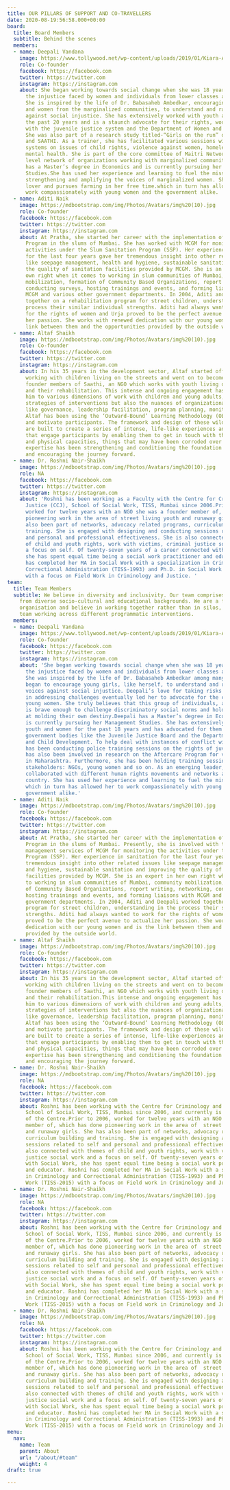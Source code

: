 ```yaml
---
title: OUR PILLARS OF SUPPORT AND CO-TRAVELLERS
date: 2020-08-19:56:58.000+00:00
board:
  title: Board Members
  subtitle: Behind the scenes
  members:
  - name: Deepali Vandana
    image: https://www.tollywood.net/wp-content/uploads/2019/01/Kiara-Advani-goes-de-glam-for-the-First-Time.jpg
    role: Co-founder
    facebook: https://facebook.com
    twitter: https://twitter.com
    instagram: https://instagram.com
    about: She began working towards social change when she was 18 years old, questioning
      the injustice faced by women and individuals from lower classes and castes.
      She is inspired by the life of Dr. Babasaheb Ambedkar, encouraging young girls
      and women from the marginalized communities, to understand and raise their voices
      against social injustice. She has extensively worked with youth and women for
      the past 20 years and is a staunch advocate for their rights, working closely
      with the juvenile justice system and the Department of Women and Child Development.
      She was also part of a research study titled-“Girls on the run” done by CRY
      and SAATHI. As a trainer, she has facilitated various sessions with government
      systems on issues of child rights, violence against women, homelessness and
      mental health. She is part of the core committee of Maitri Network- a national
      level network of organizations working with marginalized communities. Deepali
      has a Master’s degree in Economics and is currently pursuing her Management
      Studies.She has used her experience and learning to fuel the mission of Urja,
      strengthening and amplifying the voices of marginalized women. She is a nature
      lover and pursues farming in her free time.which in turn has allowed her to
      work compassionately with young women and the government alike.
  - name: Aditi Naik
    image: https://mdbootstrap.com/img/Photos/Avatars/img%20(10).jpg
    role: Co-founder
    facebook: https://facebook.com
    twitter: https://twitter.com
    instagram: https://instagram.com
    about: At Pratha, she started her career with the implementation of the Slum Sanitation
      Program in the slums of Mumbai. She has worked with MCGM for monitoring the
      activities under the Slum Sanitation Program (SSP). Her experience in sanitation
      for the last four years gave her tremendous insight into other related issues
      like seepage management, health and hygiene, sustainable sanitation and improving
      the quality of sanitation facilities provided by MCGM. She is an expert in her
      own right when it comes to working in slum communities of Mumbai, community
      mobilization, formation of Community Based Organizations, report writing, networking,
      conducting surveys, hosting trainings and events, and forming liaisons with
      MCGM and various other government departments. In 2004, Aditi and Deepali worked
      together on a rehabilitation program for street children, understanding in the
      process their similar individual strengths. Aditi had always wanted to work
      for the rights of women and Urja proved to be the perfect avenue to actualize
      her passion. She works with renewed dedication with our young women and is the
      link between them and the opportunities provided by the outside world.
  - name: Altaf Shaikh
    image: https://mdbootstrap.com/img/Photos/Avatars/img%20(10).jpg
    role: Co-founder
    facebook: https://facebook.com
    twitter: https://twitter.com
    instagram: https://instagram.com
    about: In his 35 years in the development sector, Altaf started off as a volunteer
      working with children living on the streets and went on to become one of the
      founder members of Saathi, an NGO which works with youth living on the streets
      and their rehabilitation. This intense and ongoing engagement has not only exposed
      him to various dimensions of work with children and young adults, and various
      strategies of interventions but also the nuances of organizational functioning
      like governance, leadership facilitation, program planning, monitoring and evaluation.
      Altaf has been using the ‘Outward-Bound’ Learning Methodology (OBL) to stimulate
      and motivate participants. The framework and design of these wilderness programs
      are built to create a series of intense, life-like experiences and simulations
      that engage participants by enabling them to get in touch with their mental
      and physical capacities, things that may have been corroded over years. Altaf’s
      expertise has been strengthening and conditioning the foundation of the organization
      and encouraging the journey forward.
  - name: Dr. Roshni Nair-Shaikh
    image: https://mdbootstrap.com/img/Photos/Avatars/img%20(10).jpg
    role: NA
    facebook: https://facebook.com
    twitter: https://twitter.com
    instagram: https://instagram.com
    about: 'Roshni has been working as a Faculty with the Centre for Criminology and
      Justice (CCJ), School of Social Work, TISS, Mumbai since 2006.Prior to 2006,
      worked for twelve years with an NGO she was a founder member of, which has done
      pioneering work in the area of street living youth and runaway girls. She has
      also been part of networks, advocacy related programs, curriculum building and
      training. She is engaged with designing and conducting sessions related to self
      and personal and professional effectiveness. She is also connected with themes
      of child and youth rights, work with victims, criminal justice social work and
      a focus on self. Of twenty-seven years of a career connected with Social Work,
      she has spent equal time being a social work practitioner and educator. Roshni
      has completed her MA in Social Work with a specialization in Criminology and
      Correctional Administration (TISS-1993) and Ph.D. in Social Work (TISS-2015)
      with a focus on Field Work in Criminology and Justice. '
team:
  title: Team Members
  subtitle: We believe in diversity and inclusivity. Our team comprises young professionals
    from diverse socio-cultural and educational backgrounds. We are a fairly non hierarchical
    organisation and believe in working together rather than in silos, most of the
    team working across different programmatic interventions.
  members:
  - name: Deepali Vandana
    image: https://www.tollywood.net/wp-content/uploads/2019/01/Kiara-Advani-goes-de-glam-for-the-First-Time.jpg
    role: Co-founder
    facebook: https://facebook.com
    twitter: https://twitter.com
    instagram: https://instagram.com
    about: 'She began working towards social change when she was 18 years old, questioning
      the injustice faced by women and individuals from lower classes and castes.
      She was inspired by the life of Dr. Babasaheb Ambedkar among many others and
      began to encourage young girls, like herself, to understand and raise their
      voices against social injustice. Deepali’s love for taking risks and her resolve
      in addressing challenges eventually led her to advocate for the cause of homeless
      young women. She truly believes that this group of individuals, albeit vulnerable,
      is brave enough to challenge discriminatory social norms and holds a chance
      at molding their own destiny.Deepali has a Master’s degree in Economics and
      is currently pursuing her Management Studies. She has extensively worked with
      youth and women for the past 18 years and has advocated for them in various
      government bodies like the Juvenile Justice Board and the Department of Women
      and Child Development. To help deal with instances of conflict with law, Deepali
      has been conducting police training sessions on the rights of juveniles, and
      has also been involved in research on the Aftercare Program for vulnerable individuals
      in Maharashtra. Furthermore, she has been holding training sessions for other
      stakeholders: NGOs, young women and so on. As an emerging leader, Deepali has
      collaborated with different human rights movements and networks all over the
      country. She has used her experience and learning to fuel the mission of Urja,
      which in turn has allowed her to work compassionately with young women and the
      government alike.'
  - name: Aditi Naik
    image: https://mdbootstrap.com/img/Photos/Avatars/img%20(10).jpg
    role: Co-founder
    facebook: https://facebook.com
    twitter: https://twitter.com
    instagram: https://instagram.com
    about: At Pratha, she started her career with the implementation of the Slum Sanitation
      Program in the slums of Mumbai. Presently, she is involved with the project
      management services of MCGM for monitoring the activities under the Slum Sanitation
      Program (SSP). Her experience in sanitation for the last four years gave her
      tremendous insight into other related issues like seepage management, health
      and hygiene, sustainable sanitation and improving the quality of sanitation
      facilities provided by MCGM. She is an expert in her own right when it comes
      to working in slum communities of Mumbai, community mobilization, formation
      of Community Based Organizations, report writing, networking, conducting surveys,
      hosting trainings and events, and forming liaisons with MCGM and various other
      government departments. In 2004, Aditi and Deepali worked together on a rehabilitation
      program for street children, understanding in the process their similar individual
      strengths. Aditi had always wanted to work for the rights of women and Urja
      proved to be the perfect avenue to actualize her passion. She works with renewed
      dedication with our young women and is the link between them and the opportunities
      provided by the outside world.
  - name: Altaf Shaikh
    image: https://mdbootstrap.com/img/Photos/Avatars/img%20(10).jpg
    role: Co-founder
    facebook: https://facebook.com
    twitter: https://twitter.com
    instagram: https://instagram.com
    about: In his 35 years in the development sector, Altaf started off as a volunteer
      working with children living on the streets and went on to become one of the
      founder members of Saathi, an NGO which works with youth living on the streets
      and their rehabilitation.This intense and ongoing engagement has not only exposed
      him to various dimensions of work with children and young adults, and various
      strategies of interventions but also the nuances of organizational functioning
      like governance, leadership facilitation, program planning, monitoring and evaluation.
      Altaf has been using the ‘Outward-Bound’ Learning Methodology (OBL) to stimulate
      and motivate participants. The framework and design of these wilderness programs
      are built to create a series of intense, life-like experiences and simulations
      that engage participants by enabling them to get in touch with their mental
      and physical capacities, things that may have been corroded over years. Altaf’s
      expertise has been strengthening and conditioning the foundation of the organization
      and encouraging the journey forward.
  - name: Dr. Roshni Nair-Shaikh
    image: https://mdbootstrap.com/img/Photos/Avatars/img%20(10).jpg
    role: NA
    facebook: https://facebook.com
    twitter: https://twitter.com
    instagram: https://instagram.com
    about: Roshni has been working with the Centre for Criminology and Justice (CCJ),
      School of Social Work, TISS, Mumbai since 2006, and currently is the Chairperson
      of the Centre.Prior to 2006, worked for twelve years with an NGO she was a founder
      member of, which has done pioneering work in the area of  street living youth
      and runaway girls. She has also been part of networks, advocacy related programs,
      curriculum building and training. She is engaged with designing and conducting
      sessions related to self and personal and professional effectiveness. She is
      also connected with themes of child and youth rights, work with victims, criminal
      justice social work and a focus on self. Of twenty-seven years of a career connected
      with Social Work, she has spent equal time being a social work practitioner
      and educator. Roshni has completed her MA in Social Work with a specialisation
      in Criminology and Correctional Administration (TISS-1993) and Ph.D. in Social
      Work (TISS-2015) with a focus on Field work in Criminology and Justice.
  - name: Dr. Roshni Nair-Shaikh
    image: https://mdbootstrap.com/img/Photos/Avatars/img%20(10).jpg
    role: NA
    facebook: https://facebook.com
    twitter: https://twitter.com
    instagram: https://instagram.com
    about: Roshni has been working with the Centre for Criminology and Justice (CCJ),
      School of Social Work, TISS, Mumbai since 2006, and currently is the Chairperson
      of the Centre.Prior to 2006, worked for twelve years with an NGO she was a founder
      member of, which has done pioneering work in the area of  street living youth
      and runaway girls. She has also been part of networks, advocacy related programs,
      curriculum building and training. She is engaged with designing and conducting
      sessions related to self and personal and professional effectiveness. She is
      also connected with themes of child and youth rights, work with victims, criminal
      justice social work and a focus on self. Of twenty-seven years of a career connected
      with Social Work, she has spent equal time being a social work practitioner
      and educator. Roshni has completed her MA in Social Work with a specialisation
      in Criminology and Correctional Administration (TISS-1993) and Ph.D. in Social
      Work (TISS-2015) with a focus on Field work in Criminology and Justice.
  - name: Dr. Roshni Nair-Shaikh
    image: https://mdbootstrap.com/img/Photos/Avatars/img%20(10).jpg
    role: NA
    facebook: https://facebook.com
    twitter: https://twitter.com
    instagram: https://instagram.com
    about: Roshni has been working with the Centre for Criminology and Justice (CCJ),
      School of Social Work, TISS, Mumbai since 2006, and currently is the Chairperson
      of the Centre.Prior to 2006, worked for twelve years with an NGO she was a founder
      member of, which has done pioneering work in the area of  street living youth
      and runaway girls. She has also been part of networks, advocacy related programs,
      curriculum building and training. She is engaged with designing and conducting
      sessions related to self and personal and professional effectiveness. She is
      also connected with themes of child and youth rights, work with victims, criminal
      justice social work and a focus on self. Of twenty-seven years of a career connected
      with Social Work, she has spent equal time being a social work practitioner
      and educator. Roshni has completed her MA in Social Work with a specialisation
      in Criminology and Correctional Administration (TISS-1993) and Ph.D. in Social
      Work (TISS-2015) with a focus on Field work in Criminology and Justice.
menu:
  nav:
    name: Team
    parent: About
    url: "/about/#team"
    weight: 4
draft: true

---
```

